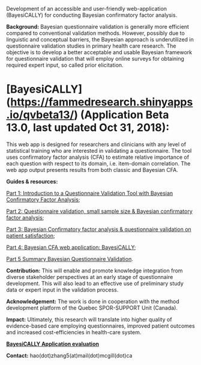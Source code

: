 Development of an accessible and user-friendly web-application (BayesiCALLY) for conducting Bayesian confirmatory factor analysis.

**Background:** Bayesian questionnaire validation is generally more efficient compared to conventional validation methods. However, possibly due to linguistic and conceptual barriers, the Bayesian approach is underutilized in questionnaire validation studies in primary health care research. The objective is to develop a better acceptable and usable Bayesian framework for questionnaire validation that will employ online surveys for obtaining required expert input, so called prior elicitation. 

# **[BayesiCALLY] (https://fammedresearch.shinyapps.io/qvbeta13/)** (Application Beta 13.0, last updated Oct 31, 2018): 
This web app is designed for researchers and clinicians with any level of statistical training who are interested in validating a questionnaire. The tool uses confirmatory factor analysis (CFA) to estimate relative importance of each question with respect to its domain, i.e. item-domain correlation. The web app output presents results from both classic and Bayesian CFA.
 
**Guides & resources:**

[Part 1: Introduction to a Questionnaire Validation Tool with Bayesian Confirmatory Factor Analysis](https://www.youtube.com/watch?v=pa3OK1KnHeY&t=15s); 

[Part 2: Questionnaire validation, small sample size & Bayesian confirmatory factor analysis](https://www.youtube.com/watch?v=WLLyoAggLbw);

[Part 3: Bayesian Confirmatory factor analysis & questionnaire validation on patient satisfaction](https://www.youtube.com/watch?v=48SsUV8ltQk&t=30s);

[Part 4: Bayesian CFA web application: BayesiCALLY](https://www.youtube.com/watch?v=q3bh42HRoI8&t=284s);

[Part 5 Summary Bayesian Questionnaire Validation](https://www.youtube.com/watch?v=QuD2wqpspnU).

**Contribution:** This will enable and promote knowledge integration from diverse stakeholder perspectives at an early stage of questionnaire development. This will also lead to an effective use of preliminary study data or expert input in the validation process. 

**Acknowledgement:** The work is done in cooperation with the method development platform of the Quebec SPOR-SUPPORT Unit (Canada). 

**Impact:** Ultimately, this research will translate into higher quality of evidence-based care employing questionnaires, improved patient outcomes and increased cost-efficiencies in health-care system.

**[BayesiCALLY Application evaluation](https://www.surveymonkey.com/r/N6285D3)** 

**Contact:** hao(dot)zhang5(at)mail(dot)mcgill(dot)ca
